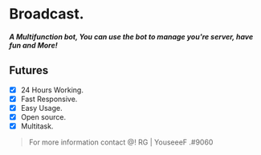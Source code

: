 # Broadcast.
##### A Multifunction bot, You can use the bot to manage you're server, have fun and More!
## Futures

- [x] 24 Hours Working.
- [x] Fast Responsive.
- [x] Easy Usage.
- [x] Open source.
- [x] Multitask.

> For more information contact @! RG | YouseeeF .#9060
